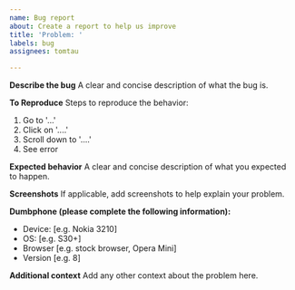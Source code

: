 ```yaml
---
name: Bug report
about: Create a report to help us improve
title: 'Problem: '
labels: bug
assignees: tomtau

---
```


**Describe the bug**
A clear and concise description of what the bug is.

**To Reproduce**
Steps to reproduce the behavior:
1. Go to '...'
2. Click on '....'
3. Scroll down to '....'
4. See error

**Expected behavior**
A clear and concise description of what you expected to happen.

**Screenshots**
If applicable, add screenshots to help explain your problem.

**Dumbphone (please complete the following information):**
 - Device: [e.g. Nokia 3210]
 - OS: [e.g. S30+]
 - Browser [e.g. stock browser, Opera Mini]
 - Version [e.g. 8]

**Additional context**
Add any other context about the problem here.
